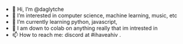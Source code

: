 - 👋 Hi, I’m @daglytche
- 👀 I’m interested in computer science, machine learning, music, etc
- 🌱 I’m currently learning python, javascript, 
- 💞️ I am down to colab on anything really that im intrested in
- 📫 How to reach me: discord at #ihaveahiv .
<!---
daglytche/daglytche is a ✨ special ✨ repository because its `README.md` (this file) appears on your GitHub profile.
You can click the Preview link to take a look at your changes.
--->
